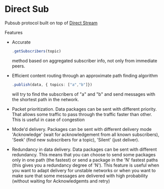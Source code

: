 # Direct Sub

Pubsub protocol built on top of [Direct Stream](./../stream/README.md)

Features
- Accurate
	
	```typescript
	.getSubscribers(topic)
	``` 
	
	method based on aggregated subscriber info, not only from immediate peers.


- Efficient content routing through an approximate path finding algorithm
	```typescript
	.publish(data, { topics: ["a","b"]})
	```
	will try to find the subscribers of "a" and "b" and send messages with the shortest path in the network.

- Packet prioritization. Data packages can be sent with different priority. That allows some traffic to pass through the traffic faster than other. This is useful in case of congestion
- Mode'd delivery. Packages can be sent with different delivery mode 'Acknowledge' (wait for acknowledgement from all known subscribers), 'Seek' (find new subscribers for a topic), 'Silent' (just deliver).
- Redundancy in data delivery. Data packages can be sent with different redundancy. This means that you can choose to send some packages only in one path (the fastest) or send a package in the 'N' fastest paths (this gives you a redundancy degree of 'N'). This feature is useful when you want to adapt delivery for unstable networks or when you want to make sure that some messages are delivered with high probability (without waiting for Acknowledgemts and retry)
